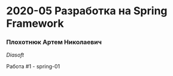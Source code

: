 # 2020-05 Разработка на Spring Framework
### Плохотнюк Артем Николаевич
*Diasoft*

Работа #1 - spring-01
